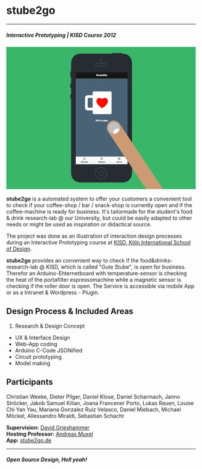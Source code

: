 
# stube2go
---
##### Interactive Prototyping | KISD Course 2012
 
![image](AppFlat.png)

**stube2go** is a automated system to offer your customers a convenient tool to check if your coffee-shop / bar / snack-shop is currently open and if the coffee-machine is ready for business. It's tailormade for the student's food & drink research-lab @ our University, but could be easily adapted to other needs or might be used as inspiration or didactical source. 

The project was done as an illustration of interaction design processes during an Interactive Prototyping course at [KISD, Köln International School of Design](http://kisd.de/).

**stube2go** provides an convenient way to check if the food&drinks-research-lab @ KISD, which is called "Gute Stube", is open for business. Therefor an Arduino-Ehternetboard with temperature-sensor is checking the heat of the portafilter espressomachine while a magnetic sensor is checking if the roller door is open. The Service is accessible via mobile App or as a Intranet & Wordpress - Plugin.

## Design Process & Included Areas 

1. Research & Design Concept
* UX & Interface Design
* Web-App coding
* Arduino C-Code JSONified
* Circuit prototyping
* Model making

## Participants
Christian Weeke, Dieter Pilger, Daniel Klose, Daniel Scharmach, Janno Ströcker, Jakob Samuel Kilian, Joana Francener Porto, Lukas Rauen, Louise Chi Yan Yau, Mariana Gonzalez Ruiz Velasco, Daniel Miebach, Michael Möckel, Allessandro Miraldi, Sebastian Schacht

**Supervision:** [David Grieshammer](http://dkgrieshammer.de/) <br/>
**Hosting Professor:** [Andreas Muxel](http://www.andreasmuxel.com/) <br/>
**App:** [stube2go.de](http://stube2go.de/)

---

##### Open Source Design, Hell yeah!